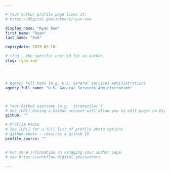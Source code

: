 ```yaml
---

# Your author profile page lives at:
# https://digital.gov/authors/ryan-xue

display_name: "Ryan Xue"
first_name: "Ryan"
last_name: "Xue"

expirydate: 2025-02-18

# slug — the specific user-id for an author.
slug: ryan-xue




# Agency Full Name [e.g. U.S. General Services Administration]
agency_full_name: "U.S. General Services Administration"



# Your GitHub username [e.g. 'jeremyzilar']
# See [URL] Having a GitHub account will allow you to edit pages on DigitalGov. The image used in your GitHub account can also be used to populate your digital.gov profile photo.
github: ""

# Profile Photo
# See [URL] for a full list of profile photo options
# github-photo — requires a github ID
profile_source: ""


# For more information on managing your author page,
# see https://workflow.digital.gov/authors

---
```

